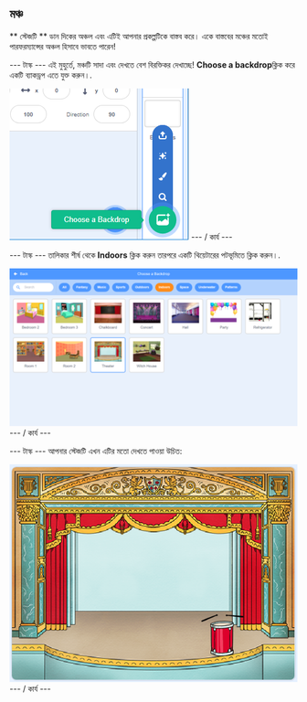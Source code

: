 ## মঞ্চ

** স্টেজটি ** ডান দিকের অঞ্চল এবং এটিই আপনার প্রকল্পটিকে বাস্তব করে। একে বাস্তবের মঞ্চের মতোই পারফরম্যান্সের অঞ্চল হিসাবে ভাবতে পারেন!

\--- টাস্ক \--- এই মুহুর্তে, মঞ্চটি সাদা এবং দেখতে বেশ বিরক্তিকর দেখাচ্ছে! **Choose a backdrop**ক্লিক করে একটি ব্যাকড্রপ এতে যুক্ত করুন।.

![স্ক্রিনশট](images/band-stage-choose.png) \--- / কার্য \---

\--- টাস্ক \--- তালিকার শীর্ষ থেকে **Indoors** ক্লিক করুন তারপরে একটি থিয়েটারের পটভূমিতে ক্লিক করুন।.

![স্ক্রিনশট](images/band-backdrop.png) \--- / কার্য \---

\--- টাস্ক \--- আপনার স্টেজটি এখন এটির মতো দেখতে পাওয়া উচিত:

![স্ক্রিনশট](images/band-stage.png) \--- / কার্য \---